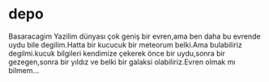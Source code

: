 # depo
Basaracagim
Yazilim dünyası çok geniş bir evren,ama ben daha bu evrende uydu bile degilim.Hatta bir kucucuk bir meteorum belki.Ama bulabiliriz degilmi.kucuk bilgileri kendimize çekerek önce bir uydu,sonra bir gezegen,sonra bir yıldız ve belki bir galaksi olabiliriz.Evren olmak mı bilmem...
